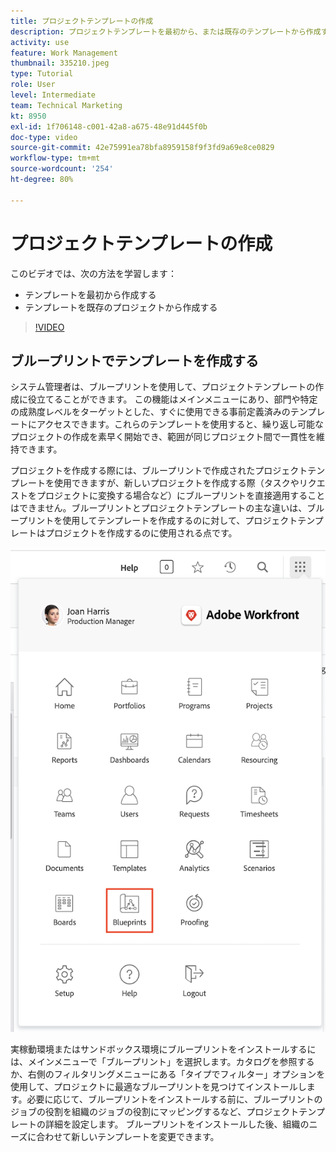 ```yaml
---
title: プロジェクトテンプレートの作成
description: プロジェクトテンプレートを最初から、または既存のテンプレートから作成する方法を説明します。
activity: use
feature: Work Management
thumbnail: 335210.jpeg
type: Tutorial
role: User
level: Intermediate
team: Technical Marketing
kt: 8950
exl-id: 1f706148-c001-42a8-a675-48e91d445f0b
doc-type: video
source-git-commit: 42e75991ea78bfa8959158f9f3fd9a69e8ce0829
workflow-type: tm+mt
source-wordcount: '254'
ht-degree: 80%

---
```


# プロジェクトテンプレートの作成

このビデオでは、次の方法を学習します：

* テンプレートを最初から作成する
* テンプレートを既存のプロジェクトから作成する

>[!VIDEO](https://video.tv.adobe.com/v/335210/?quality=12&learn=on)

## ブループリントでテンプレートを作成する

システム管理者は、ブループリントを使用して、プロジェクトテンプレートの作成に役立てることができます。 この機能はメインメニューにあり、部門や特定の成熟度レベルをターゲットとした、すぐに使用できる事前定義済みのテンプレートにアクセスできます。これらのテンプレートを使用すると、繰り返し可能なプロジェクトの作成を素早く開始でき、範囲が同じプロジェクト間で一貫性を維持できます。

プロジェクトを作成する際には、ブループリントで作成されたプロジェクトテンプレートを使用できますが、新しいプロジェクトを作成する際（タスクやリクエストをプロジェクトに変換する場合など）にブループリントを直接適用することはできません。ブループリントとプロジェクトテンプレートの主な違いは、ブループリントを使用してテンプレートを作成するのに対して、プロジェクトテンプレートはプロジェクトを作成するのに使用される点です。

![メインメニューのブループリント](assets/pt-blueprints-01.png)

実稼動環境またはサンドボックス環境にブループリントをインストールするには、メインメニューで「ブループリント」を選択します。カタログを参照するか、右側のフィルタリングメニューにある「タイプでフィルター」オプションを使用して、プロジェクトに最適なブループリントを見つけてインストールします。必要に応じて、ブループリントをインストールする前に、ブループリントのジョブの役割を組織のジョブの役割にマッピングするなど、プロジェクトテンプレートの詳細を設定します。 ブループリントをインストールした後、組織のニーズに合わせて新しいテンプレートを変更できます。
